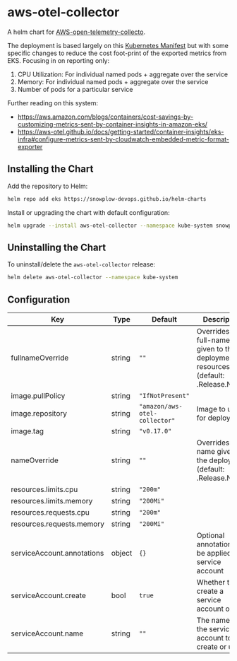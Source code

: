 # aws-otel-collector

A helm chart for [AWS-open-telemetry-collecto](https://github.com/aws-observability/aws-otel-collector).

The deployment is based largely on this [Kubernetes Manifest](https://github.com/aws-observability/aws-otel-collector/blob/main/deployment-template/eks/otel-container-insights-infra.yaml) but with some specific changes to reduce the cost foot-print of the exported metrics from EKS.  Focusing in on reporting only:

1. CPU Utilization: For individual named pods + aggregate over the service
2. Memory: For individual named pods + aggregate over the service
3. Number of pods for a particular service

Further reading on this system:

- https://aws.amazon.com/blogs/containers/cost-savings-by-customizing-metrics-sent-by-container-insights-in-amazon-eks/
- https://aws-otel.github.io/docs/getting-started/container-insights/eks-infra#configure-metrics-sent-by-cloudwatch-embedded-metric-format-exporter

## Installing the Chart

Add the repository to Helm:

```bash
helm repo add eks https://snowplow-devops.github.io/helm-charts
```

Install or upgrading the chart with default configuration:

```bash
helm upgrade --install aws-otel-collector --namespace kube-system snowplow-devops/aws-otel-collector
```

## Uninstalling the Chart

To uninstall/delete the `aws-otel-collector` release:

```bash
helm delete aws-otel-collector --namespace kube-system
```

## Configuration

| Key | Type | Default | Description |
|-----|------|---------|-------------|
| fullnameOverride | string | `""` | Overrides the full-name given to the deployment resources (default: .Release.Name) |
| image.pullPolicy | string | `"IfNotPresent"` |  |
| image.repository | string | `"amazon/aws-otel-collector"` | Image to use for deploying |
| image.tag | string | `"v0.17.0"` |  |
| nameOverride | string | `""` | Overrides the name given to the deployment (default: .Release.Name) |
| resources.limits.cpu | string | `"200m"` |  |
| resources.limits.memory | string | `"200Mi"` |  |
| resources.requests.cpu | string | `"200m"` |  |
| resources.requests.memory | string | `"200Mi"` |  |
| serviceAccount.annotations | object | `{}` | Optional annotations to be applied to service account |
| serviceAccount.create | bool | `true` | Whether to create a service account or not |
| serviceAccount.name | string | `""` | The name of the service account to create or use |
